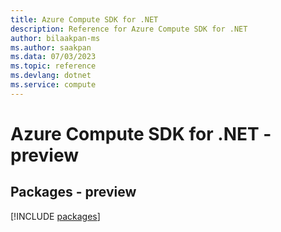 ```yaml
---
title: Azure Compute SDK for .NET
description: Reference for Azure Compute SDK for .NET
author: bilaakpan-ms
ms.author: saakpan
ms.data: 07/03/2023
ms.topic: reference
ms.devlang: dotnet
ms.service: compute
---
```

# Azure Compute SDK for .NET - preview
## Packages - preview
[!INCLUDE [packages](compute-index.md)]